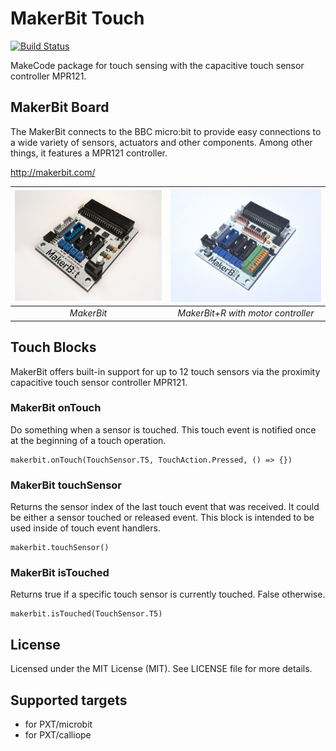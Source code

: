 # MakerBit Touch

[![Build Status](https://travis-ci.org/1010Technologies/pxt-makerbit-touch.svg?branch=master)](https://travis-ci.org/1010Technologies/pxt-makerbit-touch)

MakeCode package for touch sensing with the capacitive touch sensor controller MPR121.

## MakerBit Board

The MakerBit connects to the BBC micro:bit to provide easy connections to a wide variety of sensors, actuators and other components. Among other things, it features a MPR121 controller.

http://makerbit.com/

| ![MakerBit](https://github.com/1010Technologies/pxt-makerbit/raw/master/MakerBit.png "MakerBit") | ![MakerBit+R](https://github.com/1010Technologies/pxt-makerbit/raw/master/MakerBit+R.png "MakerBit+R") |
| :----------------------------------------------------------------------------------------------: | :----------------------------------------------------------------------------------------------------: |
|                                            _MakerBit_                                            |                                   _MakerBit+R with motor controller_                                   |

## Touch Blocks

MakerBit offers built-in support for up to 12 touch sensors via the proximity capacitive touch sensor controller MPR121.

### MakerBit onTouch

Do something when a sensor is touched. This touch event is notified once at the beginning of a touch operation.

```sig
makerbit.onTouch(TouchSensor.T5, TouchAction.Pressed, () => {})
```

### MakerBit touchSensor

Returns the sensor index of the last touch event that was received. It could be either a sensor touched or released event. This block is intended to be used inside of touch event handlers.

```sig
makerbit.touchSensor()
```

### MakerBit isTouched

Returns true if a specific touch sensor is currently touched. False otherwise.

```sig
makerbit.isTouched(TouchSensor.T5)
```

## License

Licensed under the MIT License (MIT). See LICENSE file for more details.

## Supported targets

- for PXT/microbit
- for PXT/calliope
